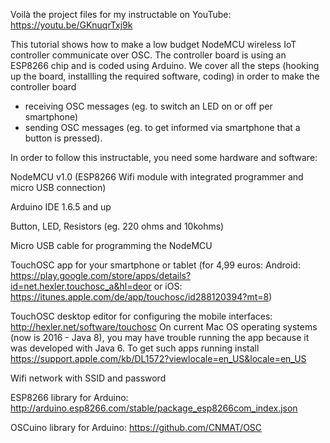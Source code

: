 Voilà the project files for my instructable on YouTube:
https://youtu.be/GKnuqrTxj9k

This tutorial shows how to make a low budget NodeMCU wireless IoT controller communicate over OSC. The controller board is using an ESP8266 chip and is coded using Arduino. 
We cover all the steps (hooking up the board, installling the required software, coding) in order to make the controller board
-   receiving OSC messages (eg. to switch an LED on or off per smartphone)
-   sending OSC messages (eg. to get informed via smartphone that a button is pressed).

In order to follow this instructable, you need some hardware and software:

NodeMCU v1.0 (ESP8266 Wifi module with integrated programmer and micro USB connection)

Arduino IDE 1.6.5 and up

Button, LED, Resistors (eg. 220 ohms and 10kohms)

Micro USB cable for programming the NodeMCU

TouchOSC app for your smartphone or tablet (for 4,99 euros: Android: https://play.google.com/store/apps/details?id=net.hexler.touchosc_a&hl=deor or iOS: https://itunes.apple.com/de/app/touchosc/id288120394?mt=8) 

TouchOSC desktop editor for configuring the mobile interfaces: http://hexler.net/software/touchosc
On current Mac OS operating systems (now is 2016 - Java 8), you may have trouble running the app because it was developed with Java 6. To get such apps running install https://support.apple.com/kb/DL1572?viewlocale=en_US&locale=en_US

Wifi network with SSID and password

ESP8266 library for Arduino: http://arduino.esp8266.com/stable/package_esp8266com_index.json

OSCuino library for Arduino: https://github.com/CNMAT/OSC
